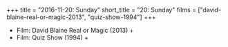 +++
title = "2016-11-20: Sunday"
short_title = "20: Sunday"
films = ["david-blaine-real-or-magic-2013", "quiz-show-1994"]
+++


* Film: David Blaine Real or Magic (2013) +
* Film: Quiz Show (1994) +

